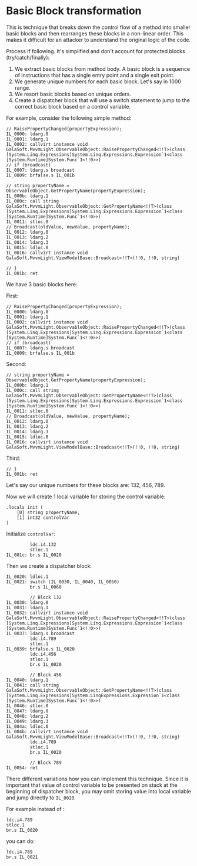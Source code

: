 Basic Block transformation
==========================

This is technique that breaks down the control flow of a method into smaller basic blocks and then rearranges these blocks in a non-linear order. This makes it difficult for an attacker to understand the original logic of the code.

Process if following. It's simplified and don't account for protected blocks (try/catch/finally):
1. We extract basic blocks from method body. A basic block is a sequence of instructions that has a single entry point and a single exit point. 
1. We generate unique numbers for each basic block. Let's say in 1000 range.
1. We resort basic blocks based on unique orders.
1. Create a dispatcher block that will use a switch statement to jump to the correct basic block based on a control variable.

For example, consider the following simple method:
```cil
// RaisePropertyChanged(propertyExpression);
IL_0000: ldarg.0
IL_0001: ldarg.1
IL_0002: callvirt instance void GalaSoft.MvvmLight.ObservableObject::RaisePropertyChanged<!!T>(class [System.Linq.Expressions]System.Linq.Expressions.Expression`1<class [System.Runtime]System.Func`1<!!0>>)
// if (broadcast)
IL_0007: ldarg.s broadcast
IL_0009: brfalse.s IL_001b

// string propertyName = ObservableObject.GetPropertyName(propertyExpression);
IL_000b: ldarg.1
IL_000c: call string GalaSoft.MvvmLight.ObservableObject::GetPropertyName<!!T>(class [System.Linq.Expressions]System.Linq.Expressions.Expression`1<class [System.Runtime]System.Func`1<!!0>>)
IL_0011: stloc.0
// Broadcast(oldValue, newValue, propertyName);
IL_0012: ldarg.0
IL_0013: ldarg.2
IL_0014: ldarg.3
IL_0015: ldloc.0
IL_0016: callvirt instance void GalaSoft.MvvmLight.ViewModelBase::Broadcast<!!T>(!!0, !!0, string)

// }
IL_001b: ret
```

We have 3 basic blocks here:

First: 
```cil
// RaisePropertyChanged(propertyExpression);
IL_0000: ldarg.0
IL_0001: ldarg.1
IL_0002: callvirt instance void GalaSoft.MvvmLight.ObservableObject::RaisePropertyChanged<!!T>(class [System.Linq.Expressions]System.Linq.Expressions.Expression`1<class [System.Runtime]System.Func`1<!!0>>)
// if (broadcast)
IL_0007: ldarg.s broadcast
IL_0009: brfalse.s IL_001b
```

Second:
```cil
// string propertyName = ObservableObject.GetPropertyName(propertyExpression);
IL_000b: ldarg.1
IL_000c: call string GalaSoft.MvvmLight.ObservableObject::GetPropertyName<!!T>(class [System.Linq.Expressions]System.Linq.Expressions.Expression`1<class [System.Runtime]System.Func`1<!!0>>)
IL_0011: stloc.0
// Broadcast(oldValue, newValue, propertyName);
IL_0012: ldarg.0
IL_0013: ldarg.2
IL_0014: ldarg.3
IL_0015: ldloc.0
IL_0016: callvirt instance void GalaSoft.MvvmLight.ViewModelBase::Broadcast<!!T>(!!0, !!0, string)
```

Third:
```cil
// }
IL_001b: ret
```

Let's say our unique numbers for these blocks are: 132, 456, 789.

Now we will create 1 local variable for storing the control variable:
```cil
.locals init (
	[0] string propertyName,
	[1] int32 controlVar
)
```

Initialize `controlVar`:
```cil
         ldc.i4.132
		 stloc.1
IL_001c: br.s IL_0020
```

Then we create a dispatcher block:
```cil
IL_0020: ldloc.1
IL_0021: switch (IL_0030, IL_0040, IL_0050)
         br.s IL_0060

		 // Block 132
IL_0030: ldarg.0
IL_0031: ldarg.1
IL_0032: callvirt instance void GalaSoft.MvvmLight.ObservableObject::RaisePropertyChanged<!!T>(class [System.Linq.Expressions]System.Linq.Expressions.Expression`1<class [System.Runtime]System.Func`1<!!0>>)
IL_0037: ldarg.s broadcast
		 ldc.i4.789
         stloc.1
IL_0039: brfalse.s IL_0020
		 ldc.i4.456
		 stloc.1
		 br.s IL_0020

		 // Block 456
IL_0040: ldarg.1
IL_0041: call string GalaSoft.MvvmLight.ObservableObject::GetPropertyName<!!T>(class [System.Linq.Expressions]System.LinqExpressions.Expression`1<class [System.Runtime]System.Func`1<!!0>>)
IL_0046: stloc.0
IL_0047: ldarg.0
IL_0048: ldarg.2
IL_0049: ldarg.3
IL_004a: ldloc.0
IL_004b: callvirt instance void GalaSoft.MvvmLight.ViewModelBase::Broadcast<!!T>(!!0, !!0, string)
		 ldc.i4.789
		 stloc.1
		 br.s IL_0020

		 // Block 789
IL_0054: ret
```

There different variations how you can implement this technique.
Since it is important that value of control variable to be presented on stack at the beginning of dispatcher block, you may omit storing value into local variable and jump directly to `IL_0020`.

For example instead of :
```cil
ldc.i4.789
stloc.1
br.s IL_0020
```
you can do:
```cil
ldc.i4.789
br.s IL_0021
```
